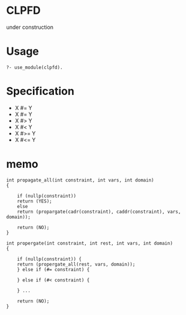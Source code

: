 # CLPFD
under construction

# Usage

```
?- use_module(clpfd).
```

# Specification

- X #= Y
- X #\= Y
- X #> Y
- X #< Y
- X #>= Y
- X #<= Y


# memo

```
int propagate_all(int constraint, int vars, int domain)
{

    if (nullp(constraint))
	return (YES);
    else 
	return (propargate(cadr(constraint), caddr(constraint), vars, domain));

    return (NO);
}

int propergate(int constraint, int rest, int vars, int domain)
{

    if (nullp(constraint)) {
	return (propergate_all(rest, vars, domain));
    } else if (#= constraint) {
    
    } else if (#< constraint) {

    } ...
	
    return (NO);
}
```